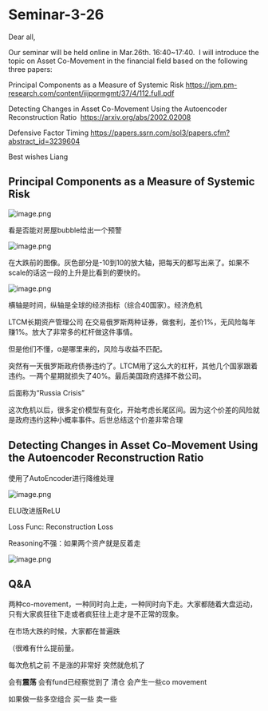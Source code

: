 # Seminar-3-26

Dear all,

Our seminar will be held online in Mar.26th. 16:40~17:40. 
I will introduce the topic on Asset Co-Movement in the financial field based on the following three papers:

Principal Components as a Measure of Systemic Risk https://jpm.pm-research.com/content/iijpormgmt/37/4/112.full.pdf

Detecting Changes in Asset Co-Movement Using the Autoencoder Reconstruction Ratio  https://arxiv.org/abs/2002.02008

Defensive Factor Timing https://papers.ssrn.com/sol3/papers.cfm?abstract_id=3239604

Best wishes
Liang

## Principal Components as a Measure of Systemic Risk

![image.png](https://tva1.sinaimg.cn/large/006xRaCrly1gd7ft93ndvj318v0pkq80.jpg)

看是否能对房屋bubble给出一个预警



![image.png](https://tva1.sinaimg.cn/large/006xRaCrly1gd7fp9qv8tj31bd0r3afl.jpg)


在大跌前的图像。灰色部分是-10到10的放大轴，把每天的都写出来了。如果不scale的话这一段的上升是比看到的要快的。

![image.png](https://tva1.sinaimg.cn/large/006xRaCrly1gd7fubximgj31950pkjw9.jpg)

横轴是时间，纵轴是全球的经济指标（综合40国家）。经济危机

LTCM长期资产管理公司
在交易俄罗斯两种证券，做套利，差价1%，无风险每年赚1%。放大了非常多的杠杆做这件事情。

但是他们不懂，α是哪里来的，风险与收益不匹配。

突然有一天俄罗斯政府债券违约了。LTCM用了这么大的杠杆，其他几个国家跟着违约。一两个星期就损失了40%。最后美国政府选择不救公司。

后面称为“Russia Crisis”

这次危机以后，很多定价模型有变化，开始考虑长尾区间。因为这个价差的风险就是政府违约这种小概率事件。后世总结这个价差非常合理

## Detecting Changes in Asset Co-Movement Using the Autoencoder Reconstruction Ratio

使用了AutoEncoder进行降维处理

![image.png](https://tva1.sinaimg.cn/large/006xRaCrly1gd7g3ipoquj319x0qrq8n.jpg)

ELU改进版ReLU

Loss Func: Reconstruction Loss

Reasoning不强：如果两个资产就是反着走

![image.png](https://tva1.sinaimg.cn/large/006xRaCrly1gd7g866nf9j31990pytne.jpg)

## Q&A

两种co-movement，一种同时向上走，一种同时向下走。大家都随着大盘运动，只有大家疯狂往下走或者疯狂往上走才是不正常的现象。

在市场大跌的时候，大家都在普遍跌

（很难有什么提前量。

每次危机之前 不是涨的非常好 突然就危机了

会有**震荡** 会有fund已经察觉到了 清仓 会产生一些co movement

如果做一些多空组合 买一些 卖一些

 
